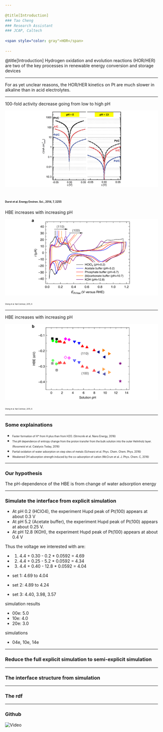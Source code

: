 ```yaml
---

@title[Introduction]
### Tao Cheng
### Research Assistant
### JCAP, Caltech

<span style="color: gray">HOR</span>

---
```


@title[Introduction]
Hydrogen oxidation and evolution reactions (HOR/HER) are two of the key processes in renewable energy conversion and storage devices

---
For as yet unclear reasons, the HOR/HER kinetics on Pt are much slower in alkaline than in acid electrolytes. 

---
100-fold activity decrease going from low to high pH

![](assets/f1.png)  

<span style="font-size: 0.4em">Durst et al. Energy Environ. Sci., 2014, 7, 2255</span>
---
HBE increases with increasing pH

![](assets/f3.png)  

<span style="font-size: 0.4em">Sheng et al.  Nat Commun, 2015, 6</span>

---
HBE increases with increasing pH

![](assets/f4.png)  

<span style="font-size: 0.4em">Sheng et al.  Nat Commun, 2015, 6</span>

---
### Some explainations
- <span style="font-size: 0.6em">Faster formation of H* from H plus than from H2O. (Strmcnik et al. Nano Energy, 2016) </span>
- <span style="font-size: 0.6em">The pH dependence of entropy change from the proton transfer from the bulk solution into the outer Helmholz layer. (Rossmeisl et al. Catalysis Today, 2016)</span>
- <span style="font-size: 0.6em">Partial oxidation of water adsorption on step sites of metals (Schwarz et al. Phys. Chem. Chem. Phys. 2016)</span>
- <span style="font-size: 0.6em">Weakened OH adsorption strength induced by the co-adsorption of cation (McCrum et al. J. Phys. Chem. C, 2016)</span>

---
### Our hypothesis
The pH-dependence of the HBE is from change of water adsorption energy

---
### Simulate the interface from explicit simulation
- At pH 0.2 (HClO4), the experiment Hupd peak of Pt(100) appears at about 0.3 V
- At pH 5.2 (Acetate buffer), the experiment Hupd peak of Pt(100) appears at about 0.25 V.
- At pH 12.8 (KOH), the experiment Hupd peak of Pt(100) appears at about 0.4 V

Thus the voltage we interested with are:
- 1. 4.4 + 0.30 -  0.2 * 0.0592 = 4.69
- 2. 4.4 + 0.25 -  5.2 * 0.0592 = 4.34
- 3. 4.4 + 0.40 - 12.8 * 0.0592 = 4.04

- set 1: 4.69 to 4.04
- set 2: 4.89 to 4.24
- set 3: 4.40, 3.98, 3.57

simulation results
- 00e: 5.0
- 10e: 4.0
- 20e: 3.0

simulations
- 04e, 10e, 14e


---
### Reduce the full explicit simulation to semi-explicit simulation

---
### The interface structure from simulation

---
### The rdf 

---
### Github
![Video](https://www.youtube.com/embed/0fHY0tnDgkw)
